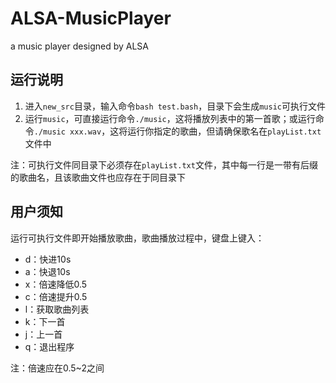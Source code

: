 # ALSA-MusicPlayer
a music player designed by ALSA



## 运行说明

1. 进入`new_src`目录，输入命令`bash test.bash`，目录下会生成`music`可执行文件
2. 运行`music`，可直接运行命令`./music`，这将播放列表中的第一首歌；或运行命令`./music xxx.wav`，这将运行你指定的歌曲，但请确保歌名在`playList.txt`文件中

注：可执行文件同目录下必须存在`playList.txt`文件，其中每一行是一带有后缀的歌曲名，且该歌曲文件也应存在于同目录下



## 用户须知

运行可执行文件即开始播放歌曲，歌曲播放过程中，键盘上键入：

+ d：快进10s
+ a：快退10s
+ x：倍速降低0.5
+ c：倍速提升0.5
+ l：获取歌曲列表
+ k：下一首
+ j：上一首
+ q：退出程序

注：倍速应在0.5~2之间

